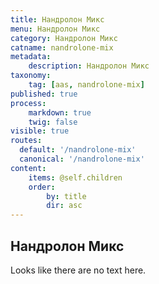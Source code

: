 ```yaml
---
title: Нандролон Микс
menu: Нандролон Микс
category: Нандролон Микс
catname: nandrolone-mix
metadata:
    description: Нандролон Микс
taxonomy:
    tag: [aas, nandrolone-mix]
published: true
process:
    markdown: true
    twig: false
visible: true
routes:
  default: '/nandrolone-mix'
  canonical: '/nandrolone-mix'
content:
    items: @self.children
    order:
        by: title
        dir: asc
---
```

## Нандролон Микс
Looks like there are no text here.
